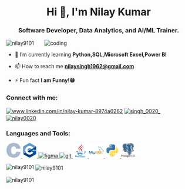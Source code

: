 <h1 align="center">Hi 👋, I'm Nilay Kumar</h1>
<h3 align="center">Software Developer, Data Analytics, and AI/ML Trainer. </h3>

<img align="right" alt="coding" width="400" src="https://user-images.githubusercontent.com/55389276/140866485-8fb1c876-9a8f-4d6a-98dc-08c4981eaf70.gif">

<p align="left"> <img src="https://komarev.com/ghpvc/?username=nilay9101&label=Profile%20views&color=0e75b6&style=flat" alt="nilay9101" /> </p>

- 🌱 I’m currently learning **Python,SQL,Microsoft Excel,Power BI**

- 📫 How to reach me **nilaysingh1962@gmail.com**

- ⚡ Fun fact **I am Funny!😁**

<h3 align="left">Connect with me:</h3>
<p align="left">
<a href="https://linkedin.com/in/www.linkedin.com/in/nilay-kumar-8974a6262" target="blank"><img align="center" src="https://raw.githubusercontent.com/rahuldkjain/github-profile-readme-generator/master/src/images/icons/Social/linked-in-alt.svg" alt="www.linkedin.com/in/nilay-kumar-8974a6262" height="30" width="40" /></a>
<a href="https://instagram.com/singh_0020_" target="blank"><img align="center" src="https://raw.githubusercontent.com/rahuldkjain/github-profile-readme-generator/master/src/images/icons/Social/instagram.svg" alt="singh_0020_" height="30" width="40" /></a>
<a href="https://www.leetcode.com/nilay0020" target="blank"><img align="center" src="https://raw.githubusercontent.com/rahuldkjain/github-profile-readme-generator/master/src/images/icons/Social/leet-code.svg" alt="nilay0020" height="30" width="40" /></a>
</p>

<h3 align="left">Languages and Tools:</h3>
<p align="left"> <a href="https://www.cprogramming.com/" target="_blank" rel="noreferrer"> <img src="https://raw.githubusercontent.com/devicons/devicon/master/icons/c/c-original.svg" alt="c" width="40" height="40"/> </a> <a href="https://www.w3schools.com/cpp/" target="_blank" rel="noreferrer"> <img src="https://raw.githubusercontent.com/devicons/devicon/master/icons/cplusplus/cplusplus-original.svg" alt="cplusplus" width="40" height="40"/> </a> <a href="https://www.figma.com/" target="_blank" rel="noreferrer"> <img src="https://www.vectorlogo.zone/logos/figma/figma-icon.svg" alt="figma" width="40" height="40"/> </a> <a href="https://git-scm.com/" target="_blank" rel="noreferrer"> <img src="https://www.vectorlogo.zone/logos/git-scm/git-scm-icon.svg" alt="git" width="40" height="40"/> </a> <a href="https://www.java.com" target="_blank" rel="noreferrer"> <img src="https://raw.githubusercontent.com/devicons/devicon/master/icons/java/java-original.svg" alt="java" width="40" height="40"/> </a> <a href="https://www.mysql.com/" target="_blank" rel="noreferrer"> <img src="https://raw.githubusercontent.com/devicons/devicon/master/icons/mysql/mysql-original-wordmark.svg" alt="mysql" width="40" height="40"/> 
</a> <a href="https://www.python.com" target="_blank" rel="noreferrer"> <img src="https://raw.githubusercontent.com/devicons/devicon/master/icons/python/python-original.svg" alt="python" width="40" height="40"/> 
</a> <a href="https://www.postgresql.org" target="_blank" rel="noreferrer"> <img src="https://raw.githubusercontent.com/devicons/devicon/master/icons/postgresql/postgresql-original-wordmark.svg" alt="postgresql" width="40" height="40"/> </a> </p>

<p><img align="left" src="https://github-readme-stats.vercel.app/api/top-langs?username=nilay9101&show_icons=true&locale=en&layout=compact" alt="nilay9101" /></p>

<p>&nbsp;<img align="center" src="https://github-readme-stats.vercel.app/api?username=nilay9101&show_icons=true&locale=en" alt="nilay9101" /></p>

<p><img align="center" src="https://github-readme-streak-stats.herokuapp.com/?user=nilay9101&" alt="nilay9101" /></p>
